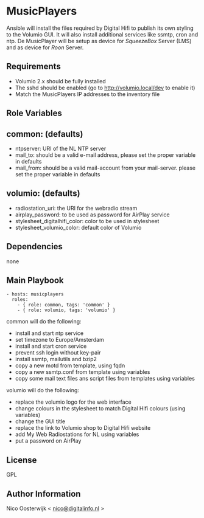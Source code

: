 MusicPlayers
============

Ansible will install the files required by Digital Hifi to publish its own styling to the Volumio GUI. It will also install additional services like ssmtp, cron and ntp. De MusicPlayer will be setup as device for *SqueezeBox* Server (LMS) and as device for *Roon* Server.

Requirements
------------
- Volumio 2.x should be fully installed
- The sshd should be enabled (go to http://volumio.local/dev to enable it)
- Match the MusicPlayers IP addresses to the inventory file

Role Variables
--------------

common: (defaults)
-------
- ntpserver: URI of the NL NTP server
- mail_to: should be a valid e-mail address, please set the proper variable in defaults 
- mail_from: should be a valid mail-account from your mail-server. please set the proper variable in defaults

volumio: (defaults)
--------
- radiostation_uri: the URI for the webradio stream
- airplay_password: to be used as password for AirPlay service
- stylesheet_digitalhifi_color: color to be used in stylesheet
- stylesheet_volumio_color: default color of Volumio


Dependencies
------------

none

Main Playbook
-------------

    - hosts: musicplayers
      roles:
        - { role: common, tags: 'common' }
        - { role: volumio, tags: 'volumio' }

common will do the following:
- install and start ntp service
- set timezone to Europe/Amsterdam
- install and start cron service
- prevent ssh login without key-pair
- install ssmtp, mailutils and bzip2
- copy a new motd from template, using fqdn
- copy a new ssmtp.conf from template using variables
- copy some mail text files ans script files from templates using variables

volumio will do the following:
- replace the volumio logo for the web interface
- change colours in the stylesheet to match Digital Hifi colours (using variables)
- change the GUI title
- replace the link to Volumio shop to Digital Hifi website
- add My Web Radiostations for NL using variables
- put a password on AirPlay

License
-------

GPL

Author Information
------------------

Nico Oosterwijk < nico@digitalinfo.nl >

